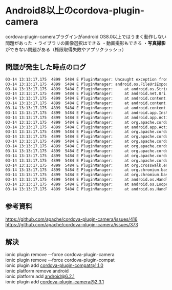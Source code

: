 # Android8以上のcordova-plugin-camera
cordova-plugin-cameraプラグインがandroid OS8.0以上ではうまく動作しない問題があった
・ライブラリの画像選択はできる
・動画撮影もできる
・**写真撮影**ができない問題がある（権限取得失敗やアプリクラッシュ）


## 問題が発生した時点のログ

```bash
03-14 13:13:17.175  4899  5484 E PluginManager: Uncaught exception from plugin
03-14 13:13:17.175  4899  5484 E PluginManager: android.os.FileUriExposedException: file:///storage/emulated/0/Android/data/jp.co.XXXXX.XXXXXX/cache/.Pic.jpg exposed beyond app through ClipData.Item.getUri()
03-14 13:13:17.175  4899  5484 E PluginManager: 	at android.os.StrictMode.onFileUriExposed(StrictMode.java:1958)
03-14 13:13:17.175  4899  5484 E PluginManager: 	at android.net.Uri.checkFileUriExposed(Uri.java:2356)
03-14 13:13:17.175  4899  5484 E PluginManager: 	at android.content.ClipData.prepareToLeaveProcess(ClipData.java:944)
03-14 13:13:17.175  4899  5484 E PluginManager: 	at android.content.Intent.prepareToLeaveProcess(Intent.java:10480)
03-14 13:13:17.175  4899  5484 E PluginManager: 	at android.content.Intent.prepareToLeaveProcess(Intent.java:10465)
03-14 13:13:17.175  4899  5484 E PluginManager: 	at android.app.Instrumentation.execStartActivity(Instrumentation.java:1616)
03-14 13:13:17.175  4899  5484 E PluginManager: 	at android.app.Activity.startActivityForResult(Activity.java:4564)
03-14 13:13:17.175  4899  5484 E PluginManager: 	at org.apache.cordova.CordovaActivity.startActivityForResult(CordovaActivity.java:342)
03-14 13:13:17.175  4899  5484 E PluginManager: 	at android.app.Activity.startActivityForResult(Activity.java:4522)
03-14 13:13:17.175  4899  5484 E PluginManager: 	at org.apache.cordova.CordovaInterfaceImpl.startActivityForResult(CordovaInterfaceImpl.java:66)
03-14 13:13:17.175  4899  5484 E PluginManager: 	at org.apache.cordova.camera.CameraLauncher.takePicture(CameraLauncher.java:293)
03-14 13:13:17.175  4899  5484 E PluginManager: 	at org.apache.cordova.camera.CameraLauncher.callTakePicture(CameraLauncher.java:264)
03-14 13:13:17.175  4899  5484 E PluginManager: 	at org.apache.cordova.camera.CameraLauncher.execute(CameraLauncher.java:173)
03-14 13:13:17.175  4899  5484 E PluginManager: 	at org.apache.cordova.CordovaPlugin.execute(CordovaPlugin.java:98)
03-14 13:13:17.175  4899  5484 E PluginManager: 	at org.apache.cordova.PluginManager.exec(PluginManager.java:132)
03-14 13:13:17.175  4899  5484 E PluginManager: 	at org.apache.cordova.CordovaBridge.jsExec(CordovaBridge.java:57)
03-14 13:13:17.175  4899  5484 E PluginManager: 	at org.crosswalk.engine.XWalkExposedJsApi.exec(XWalkExposedJsApi.java:40)
03-14 13:13:17.175  4899  5484 E PluginManager: 	at org.chromium.base.SystemMessageHandler.nativeDoRunLoopOnce(Native Method)
03-14 13:13:17.175  4899  5484 E PluginManager: 	at org.chromium.base.SystemMessageHandler.handleMessage(SystemMessageHandler.java:39)
03-14 13:13:17.175  4899  5484 E PluginManager: 	at android.os.Handler.dispatchMessage(Handler.java:105)
03-14 13:13:17.175  4899  5484 E PluginManager: 	at android.os.Looper.loop(Looper.java:164)
03-14 13:13:17.175  4899  5484 E PluginManager: 	at android.os.HandlerThread.run(HandlerThread.java:65)
```

## 参考資料
https://github.com/apache/cordova-plugin-camera/issues/416
https://github.com/apache/cordova-plugin-camera/issues/373

## 解決
ionic plugin remove --force cordova-plugin-camera  
ionic plugin remove --force cordova-plugin-compat  
ionic plugin add cordova-plugin-compat@1.1.0  
ionic platform remove android  
ionic platform add android@6.2.1  
ionic plugin add cordova-plugin-camera@2.3.1  
